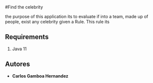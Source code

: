 #Find the celebrity

the purpose of this application its to evaluate if into a team, made up of people, exist any celebrity given a Rule. This rule its 


##  Requirements

1. Java 11


## Autores 

* **Carlos Gamboa Hernandez**


